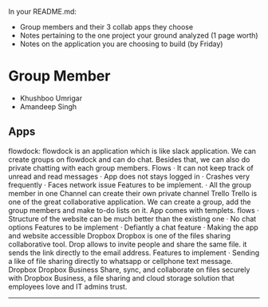 In your README.md:
- Group members and their 3 collab apps they choose
- Notes pertaining to the one project your ground analyzed (1 page worth)
- Notes on the application you are choosing to build (by Friday)
# Group Member
- Khushboo Umrigar
- Amandeep Singh

## Apps 


flowdock:
flowdock is an application which is like slack application. We can create groups on flowdock and can do chat. Besides that, we can also do private chatting with each group members.
Flows
·       It can not keep track of unread and read messages
·       App does not stays logged in
·       Crashes very frequently
·       Faces network issue
Features to be implement.
·       All the group member in one Channel can create their own private channel
Trello
Trello is one of the great collaborative application. We can create a group, add the group members and make to-do lists on it. App comes with templets.
flows
·       Structure of the website can be much better than the existing one
·       No chat options
Features to be implement
·       Defiantly a chat feature
·       Making the app and website accessible
Dropbox
Dropbox is one of the files sharing collaborative tool. Drop allows to invite people and share the same file. it sends the link directly to the email address.
Features to implement
·       Sending a like of file sharing directly to whatsapp or cellphone text message.
Dropbox
Dropbox Business
Share, sync, and collaborate on files securely with Dropbox Business, a file sharing and cloud storage solution that employees love and IT admins trust.

--------------------------

